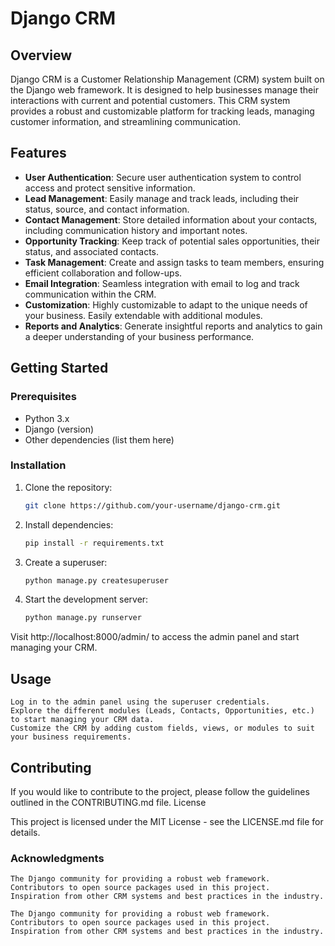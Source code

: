 # Django CRM

## Overview

Django CRM is a Customer Relationship Management (CRM) system built on the Django web framework. It is designed to help businesses manage their interactions with current and potential customers. This CRM system provides a robust and customizable platform for tracking leads, managing customer information, and streamlining communication.

## Features

- **User Authentication**: Secure user authentication system to control access and protect sensitive information.
- **Lead Management**: Easily manage and track leads, including their status, source, and contact information.
- **Contact Management**: Store detailed information about your contacts, including communication history and important notes.
- **Opportunity Tracking**: Keep track of potential sales opportunities, their status, and associated contacts.
- **Task Management**: Create and assign tasks to team members, ensuring efficient collaboration and follow-ups.
- **Email Integration**: Seamless integration with email to log and track communication within the CRM.
- **Customization**: Highly customizable to adapt to the unique needs of your business. Easily extendable with additional modules.
- **Reports and Analytics**: Generate insightful reports and analytics to gain a deeper understanding of your business performance.

## Getting Started

### Prerequisites

- Python 3.x
- Django (version)
- Other dependencies (list them here)

### Installation

1. Clone the repository:

   ```bash
   git clone https://github.com/your-username/django-crm.git

2. Install dependencies:
   
   ```bash
   pip install -r requirements.txt


4. Create a superuser:
   
   ```bash
   python manage.py createsuperuser


6. Start the development server:

   ```bash
   python manage.py runserver

Visit http://localhost:8000/admin/ to access the admin panel and start managing your CRM.

## Usage

    Log in to the admin panel using the superuser credentials.
    Explore the different modules (Leads, Contacts, Opportunities, etc.) to start managing your CRM data.
    Customize the CRM by adding custom fields, views, or modules to suit your business requirements.

## Contributing

 If you would like to contribute to the project, please follow the guidelines outlined in the CONTRIBUTING.md file.
License

 This project is licensed under the MIT License - see the LICENSE.md file for details.
### Acknowledgments
    The Django community for providing a robust web framework.
    Contributors to open source packages used in this project.
    Inspiration from other CRM systems and best practices in the industry.

    The Django community for providing a robust web framework.
    Contributors to open source packages used in this project.
    Inspiration from other CRM systems and best practices in the industry.
